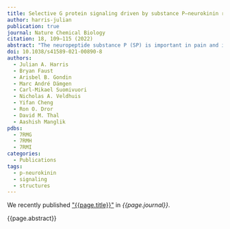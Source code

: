 ```yaml
---
title: Selective G protein signaling driven by substance P–neurokinin receptor dynamics
author: harris-julian
publication: true
journal: Nature Chemical Biology
citation: 18, 109–115 (2022)
abstract: "The neuropeptide substance P (SP) is important in pain and inflammation. SP activates the neurokinin-1 receptor (NK1R) to signal via G<sub>q</sub> and G<sub>s</sub> proteins. Neurokinin A also activates NK1R, but leads to selective G<sub>q</sub> signaling. How two stimuli yield distinct G protein signaling at the same G protein-coupled receptor remains unclear. We determined cryogenic-electron microscopy structures of active NK1R bound to SP or the G<sub>q</sub>-biased peptide SP6–11. Peptide interactions deep within NK1R are critical for receptor activation. Conversely, interactions between SP and NK1R extracellular loops are required for potent G<sub>s</sub> signaling but not G<sub>q</sub> signaling. Molecular dynamics simulations showed that these superficial contacts restrict SP flexibility. SP6–11, which lacks these interactions, is dynamic while bound to NK1R. Structural dynamics of NK1R agonists therefore depend on interactions with the receptor extracellular loops and regulate G protein signaling selectivity. Similar interactions between other neuropeptides and their cognate receptors may tune intracellular signaling."
doi: 10.1038/s41589-021-00890-8
authors:
  - Julian A. Harris
  - Bryan Faust
  - Arisbel B. Gondin
  - Marc André Dämgen
  - Carl-Mikael Suomivuori
  - Nicholas A. Veldhuis
  - Yifan Cheng
  - Ron O. Dror
  - David M. Thal
  - Aashish Manglik
pdbs:
  - 7RMG
  - 7RMH
  - 7RMI
categories:
  - Publications
tags:
  - p-neurokinin
  - signaling
  - structures
---
```


We recently published ["{{page.title}}"](https://doi.org/{{page.doi}}) in *{{page.journal}}*.

{{page.abstract}}
